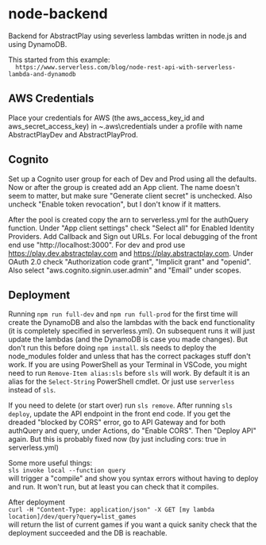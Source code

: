 # node-backend
Backend for AbstractPlay using severless lambdas written in node.js and using DynamoDB.

This started from this example:  
```  https://www.serverless.com/blog/node-rest-api-with-serverless-lambda-and-dynamodb```

## AWS Credentials
Place your credentials for AWS (the aws_access_key_id and aws_secret_access_key) in ~\.aws\credentials under a profile with name AbstractPlayDev and AbstractPlayProd.

## Cognito 
Set up a Cognito user group for each of Dev and Prod using all the defaults. Now or after the group is created add an App client. The name doesn't seem to matter, but make sure "Generate client secret" is unchecked. Also uncheck "Enable token revocation", but I don't know if it matters. 

After the pool is created copy the arn to serverless.yml for the authQuery function. Under "App client settings" check "Select all" for Enabled Identity Providers. Add Callback and Sign out URLs. For local debugging of the front end use "http://localhost:3000". For dev and prod use https://play.dev.abstractplay.com and https://play.abstractplay.com. Under OAuth 2.0 check "Authorization code grant", "Implicit grant" and "openid". Also select "aws.cognito.signin.user.admin" and "Email" under scopes.

## Deployment
Running
```npm run full-dev```
and
```npm run full-prod```
for the first time will create the DynamoDB and also the lambdas with the back end functionality (it is completely specified in serverless.yml). On subsequent runs it will just update the lambdas (and the DynamoDB is case you made changes).
But don't run this before doing ```npm install```. sls needs to deploy the node_modules folder and unless that has the correct packages stuff don't work. If you are using PowerShell as your Terminal in VSCode, you might need to run `Remove-Item alias:sls` before `sls` will work. By default it is an alias for the `Select-String` PowerShell cmdlet. Or just use `serverless` instead of `sls`.

If you need to delete (or start over) run ```sls remove```. After running `sls deploy`, update the API endpoint in the front end code. If you get the dreaded "blocked by CORS" error, go to API Gateway and for both authQuery and query, under Actions, do "Enable CORS". Then "Deploy API" again. But this is probably fixed now (by just including cors: true in serverless.yml)

Some more useful things:  
```sls invoke local --function query```  
will trigger a "compile" and show you syntax errors without having to deploy and run. It won't run, but at least you can check that it compiles.

After deployment  
```curl -H "Content-Type: application/json" -X GET [my lambda location]/dev/query?query=list_games```  
will return the list of current games if you want a quick sanity check that the deployment succeeded and the DB is reachable.
  
